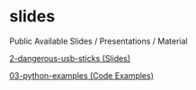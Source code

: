 # slides
Public Available Slides / Presentations / Material

[2-dangerous-usb-sticks (Slides)](https://spansky.github.io/slides/02-dangerous-usb-sticks)

[03-python-examples (Code Examples)](https://github.com/Spansky/slides/tree/master/03-python-examples)
